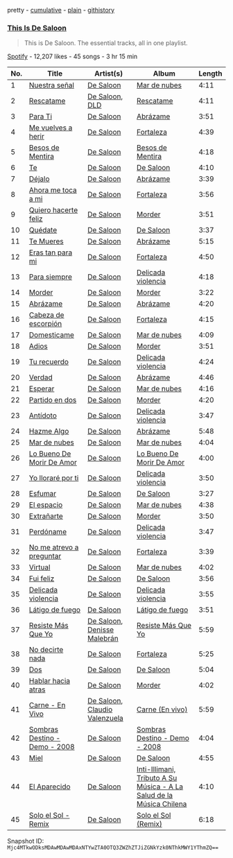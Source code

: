 pretty - [cumulative](/playlists/cumulative/37i9dQZF1DZ06evNZYwvYt.md) - [plain](/playlists/plain/37i9dQZF1DZ06evNZYwvYt) - [githistory](https://github.githistory.xyz/mackorone/spotify-playlist-archive/blob/main/playlists/plain/37i9dQZF1DZ06evNZYwvYt)

### [This Is De Saloon](https://open.spotify.com/playlist/37i9dQZF1DZ06evNZYwvYt)

> This is De Saloon\. The essential tracks, all in one playlist.

[Spotify](https://open.spotify.com/user/spotify) - 12,207 likes - 45 songs - 3 hr 15 min

| No. | Title | Artist(s) | Album | Length |
|---|---|---|---|---|
| 1 | [Nuestra señal](https://open.spotify.com/track/3JIy8mnMI0PvcrbCP9wMX3) | [De Saloon](https://open.spotify.com/artist/04Z3mRXKnp5PmZcJ8QCULt) | [Mar de nubes](https://open.spotify.com/album/0DmG4qQfUvmaS781E8PK2q) | 4:11 |
| 2 | [Rescatame](https://open.spotify.com/track/0GjoTJLgbBerEXztomm2WU) | [De Saloon](https://open.spotify.com/artist/04Z3mRXKnp5PmZcJ8QCULt), [DLD](https://open.spotify.com/artist/7CwiLiC1S8B69RMPxbDb6S) | [Rescatame](https://open.spotify.com/album/3bOkkudjnp66n6MYzhMshl) | 4:11 |
| 3 | [Para Ti](https://open.spotify.com/track/0q1WacGmrtCmF9pVU9EwQ6) | [De Saloon](https://open.spotify.com/artist/04Z3mRXKnp5PmZcJ8QCULt) | [Abrázame](https://open.spotify.com/album/5iS6pNygJH2CTaklGGtT6Y) | 3:51 |
| 4 | [Me vuelves a herir](https://open.spotify.com/track/5NgoexWTWKwhkFwWpTuXid) | [De Saloon](https://open.spotify.com/artist/04Z3mRXKnp5PmZcJ8QCULt) | [Fortaleza](https://open.spotify.com/album/1I4TrEzzQ23JMNsBskiLjU) | 4:39 |
| 5 | [Besos de Mentira](https://open.spotify.com/track/4Q8tPuSefGBkqA0Di28SHV) | [De Saloon](https://open.spotify.com/artist/04Z3mRXKnp5PmZcJ8QCULt) | [Besos de Mentira](https://open.spotify.com/album/2OzfXW8ByllSXhVx8AFSVe) | 4:18 |
| 6 | [Te](https://open.spotify.com/track/6vSekblfCHVVJHF9IQkPs3) | [De Saloon](https://open.spotify.com/artist/04Z3mRXKnp5PmZcJ8QCULt) | [De Saloon](https://open.spotify.com/album/4b3mG8286S6WyRdJVvW0BS) | 4:10 |
| 7 | [Déjalo](https://open.spotify.com/track/4A197k2VxXIqb4rH3wqw1I) | [De Saloon](https://open.spotify.com/artist/04Z3mRXKnp5PmZcJ8QCULt) | [Abrázame](https://open.spotify.com/album/5iS6pNygJH2CTaklGGtT6Y) | 3:39 |
| 8 | [Ahora me toca a mi](https://open.spotify.com/track/7xMIUfFqhpXnXmG1Mv97xd) | [De Saloon](https://open.spotify.com/artist/04Z3mRXKnp5PmZcJ8QCULt) | [Fortaleza](https://open.spotify.com/album/1I4TrEzzQ23JMNsBskiLjU) | 3:56 |
| 9 | [Quiero hacerte feliz](https://open.spotify.com/track/0kOQ22oq5WleyioXFhTUSq) | [De Saloon](https://open.spotify.com/artist/04Z3mRXKnp5PmZcJ8QCULt) | [Morder](https://open.spotify.com/album/6JEPuQCdFgtpCn00DjMFFh) | 3:51 |
| 10 | [Quédate](https://open.spotify.com/track/2GpfueJjPlXJslyOMiyKSP) | [De Saloon](https://open.spotify.com/artist/04Z3mRXKnp5PmZcJ8QCULt) | [De Saloon](https://open.spotify.com/album/4b3mG8286S6WyRdJVvW0BS) | 3:37 |
| 11 | [Te Mueres](https://open.spotify.com/track/5fbpZGY5TZ3bRhkQqTOSj0) | [De Saloon](https://open.spotify.com/artist/04Z3mRXKnp5PmZcJ8QCULt) | [Abrázame](https://open.spotify.com/album/5iS6pNygJH2CTaklGGtT6Y) | 5:15 |
| 12 | [Eras tan para mi](https://open.spotify.com/track/4t2vV9fvmeSBUlOarB4Eiu) | [De Saloon](https://open.spotify.com/artist/04Z3mRXKnp5PmZcJ8QCULt) | [Fortaleza](https://open.spotify.com/album/1I4TrEzzQ23JMNsBskiLjU) | 4:50 |
| 13 | [Para siempre](https://open.spotify.com/track/0fRF5Gqh8rlFmPsYCQDOJW) | [De Saloon](https://open.spotify.com/artist/04Z3mRXKnp5PmZcJ8QCULt) | [Delicada violencia](https://open.spotify.com/album/59Q0c0KggY96mWYhd4Hq5A) | 4:18 |
| 14 | [Morder](https://open.spotify.com/track/6jPWdnW1yAqgUq7T2tekiq) | [De Saloon](https://open.spotify.com/artist/04Z3mRXKnp5PmZcJ8QCULt) | [Morder](https://open.spotify.com/album/6JEPuQCdFgtpCn00DjMFFh) | 3:22 |
| 15 | [Abrázame](https://open.spotify.com/track/4S3Gf4ncQMAas0j90bQtQx) | [De Saloon](https://open.spotify.com/artist/04Z3mRXKnp5PmZcJ8QCULt) | [Abrázame](https://open.spotify.com/album/5iS6pNygJH2CTaklGGtT6Y) | 4:20 |
| 16 | [Cabeza de escorpión](https://open.spotify.com/track/3aq5vlsKw8t97iSNXMMr0Y) | [De Saloon](https://open.spotify.com/artist/04Z3mRXKnp5PmZcJ8QCULt) | [Fortaleza](https://open.spotify.com/album/1I4TrEzzQ23JMNsBskiLjU) | 4:15 |
| 17 | [Domesticame](https://open.spotify.com/track/6eF5HI1s4DU3Z5b5urrVRk) | [De Saloon](https://open.spotify.com/artist/04Z3mRXKnp5PmZcJ8QCULt) | [Mar de nubes](https://open.spotify.com/album/0DmG4qQfUvmaS781E8PK2q) | 4:09 |
| 18 | [Adios](https://open.spotify.com/track/3jZuOu3Ng3wj1BqdkApYy4) | [De Saloon](https://open.spotify.com/artist/04Z3mRXKnp5PmZcJ8QCULt) | [Morder](https://open.spotify.com/album/6JEPuQCdFgtpCn00DjMFFh) | 3:51 |
| 19 | [Tu recuerdo](https://open.spotify.com/track/5JrG0DZMWeb9BLuSTihPd2) | [De Saloon](https://open.spotify.com/artist/04Z3mRXKnp5PmZcJ8QCULt) | [Delicada violencia](https://open.spotify.com/album/59Q0c0KggY96mWYhd4Hq5A) | 4:24 |
| 20 | [Verdad](https://open.spotify.com/track/1dmqa40DwTbUv3SzUaUMvH) | [De Saloon](https://open.spotify.com/artist/04Z3mRXKnp5PmZcJ8QCULt) | [Abrázame](https://open.spotify.com/album/5iS6pNygJH2CTaklGGtT6Y) | 4:46 |
| 21 | [Esperar](https://open.spotify.com/track/78HPvwy6PFMoU7DlulMTJU) | [De Saloon](https://open.spotify.com/artist/04Z3mRXKnp5PmZcJ8QCULt) | [Mar de nubes](https://open.spotify.com/album/0DmG4qQfUvmaS781E8PK2q) | 4:16 |
| 22 | [Partido en dos](https://open.spotify.com/track/21Zlc2QEzEKkGy6U7TtuP5) | [De Saloon](https://open.spotify.com/artist/04Z3mRXKnp5PmZcJ8QCULt) | [Morder](https://open.spotify.com/album/6JEPuQCdFgtpCn00DjMFFh) | 4:20 |
| 23 | [Antídoto](https://open.spotify.com/track/1exVXnvmE8IrjR3PEKlixx) | [De Saloon](https://open.spotify.com/artist/04Z3mRXKnp5PmZcJ8QCULt) | [Delicada violencia](https://open.spotify.com/album/59Q0c0KggY96mWYhd4Hq5A) | 3:47 |
| 24 | [Hazme Algo](https://open.spotify.com/track/3HEZRM7OPQY5LXa7OEmD4Y) | [De Saloon](https://open.spotify.com/artist/04Z3mRXKnp5PmZcJ8QCULt) | [Abrázame](https://open.spotify.com/album/5iS6pNygJH2CTaklGGtT6Y) | 5:48 |
| 25 | [Mar de nubes](https://open.spotify.com/track/7yUqRdOBt0my6W7WlYThhq) | [De Saloon](https://open.spotify.com/artist/04Z3mRXKnp5PmZcJ8QCULt) | [Mar de nubes](https://open.spotify.com/album/0DmG4qQfUvmaS781E8PK2q) | 4:04 |
| 26 | [Lo Bueno De Morir De Amor](https://open.spotify.com/track/6JOCmBTgT16HhWTMQheAPF) | [De Saloon](https://open.spotify.com/artist/04Z3mRXKnp5PmZcJ8QCULt) | [Lo Bueno De Morir De Amor](https://open.spotify.com/album/5fhVKI6cdwPMic00HDME23) | 4:00 |
| 27 | [Yo lloraré por ti](https://open.spotify.com/track/4i4AiJzaAMMkW6P02hwp4R) | [De Saloon](https://open.spotify.com/artist/04Z3mRXKnp5PmZcJ8QCULt) | [Delicada violencia](https://open.spotify.com/album/59Q0c0KggY96mWYhd4Hq5A) | 3:50 |
| 28 | [Esfumar](https://open.spotify.com/track/1zumR6nP8LnKma5wOvq9nB) | [De Saloon](https://open.spotify.com/artist/04Z3mRXKnp5PmZcJ8QCULt) | [De Saloon](https://open.spotify.com/album/4b3mG8286S6WyRdJVvW0BS) | 3:27 |
| 29 | [El espacio](https://open.spotify.com/track/17oZ17aeENHR2L8FxSNTB0) | [De Saloon](https://open.spotify.com/artist/04Z3mRXKnp5PmZcJ8QCULt) | [Mar de nubes](https://open.spotify.com/album/0DmG4qQfUvmaS781E8PK2q) | 4:38 |
| 30 | [Extrañarte](https://open.spotify.com/track/2CccpAbBdXvE1C6PzCP5B3) | [De Saloon](https://open.spotify.com/artist/04Z3mRXKnp5PmZcJ8QCULt) | [Morder](https://open.spotify.com/album/6JEPuQCdFgtpCn00DjMFFh) | 3:50 |
| 31 | [Perdóname](https://open.spotify.com/track/5Old2vvcl089PeN4o995b9) | [De Saloon](https://open.spotify.com/artist/04Z3mRXKnp5PmZcJ8QCULt) | [Delicada violencia](https://open.spotify.com/album/59Q0c0KggY96mWYhd4Hq5A) | 3:47 |
| 32 | [No me atrevo a preguntar](https://open.spotify.com/track/1ASsOEm4V9yWkgJ573Uf8q) | [De Saloon](https://open.spotify.com/artist/04Z3mRXKnp5PmZcJ8QCULt) | [Fortaleza](https://open.spotify.com/album/1I4TrEzzQ23JMNsBskiLjU) | 3:39 |
| 33 | [Virtual](https://open.spotify.com/track/1DM5zFVuY9d1mDK042UqOo) | [De Saloon](https://open.spotify.com/artist/04Z3mRXKnp5PmZcJ8QCULt) | [Mar de nubes](https://open.spotify.com/album/0DmG4qQfUvmaS781E8PK2q) | 4:02 |
| 34 | [Fui feliz](https://open.spotify.com/track/4eg5oafPZjlFK6xYF6qs3Y) | [De Saloon](https://open.spotify.com/artist/04Z3mRXKnp5PmZcJ8QCULt) | [De Saloon](https://open.spotify.com/album/4b3mG8286S6WyRdJVvW0BS) | 3:56 |
| 35 | [Delicada violencia](https://open.spotify.com/track/0WqFZiJlm264gE6zgJIyQQ) | [De Saloon](https://open.spotify.com/artist/04Z3mRXKnp5PmZcJ8QCULt) | [Delicada violencia](https://open.spotify.com/album/59Q0c0KggY96mWYhd4Hq5A) | 3:55 |
| 36 | [Látigo de fuego](https://open.spotify.com/track/4a7n3hqqlgcpqzfBOcfLTQ) | [De Saloon](https://open.spotify.com/artist/04Z3mRXKnp5PmZcJ8QCULt) | [Látigo de fuego](https://open.spotify.com/album/43zuensuw729kZhtB1emiI) | 3:51 |
| 37 | [Resiste Más Que Yo](https://open.spotify.com/track/2nTWDoNNk9n14Mf2OTAwyQ) | [De Saloon](https://open.spotify.com/artist/04Z3mRXKnp5PmZcJ8QCULt), [Denisse Malebrán](https://open.spotify.com/artist/34JOOFEs2qzslbI0YAGBXr) | [Resiste Más Que Yo](https://open.spotify.com/album/1lJTxv8uuQ7JduMfysDUJv) | 5:59 |
| 38 | [No decirte nada](https://open.spotify.com/track/7gSiCofrU0agRkz43j2FGp) | [De Saloon](https://open.spotify.com/artist/04Z3mRXKnp5PmZcJ8QCULt) | [Fortaleza](https://open.spotify.com/album/1I4TrEzzQ23JMNsBskiLjU) | 5:25 |
| 39 | [Dos](https://open.spotify.com/track/1TywStTqkJ9XIgPsrOMXmH) | [De Saloon](https://open.spotify.com/artist/04Z3mRXKnp5PmZcJ8QCULt) | [De Saloon](https://open.spotify.com/album/4b3mG8286S6WyRdJVvW0BS) | 5:04 |
| 40 | [Hablar hacia atras](https://open.spotify.com/track/3BvxJ3TmJycwqn6i1t6m28) | [De Saloon](https://open.spotify.com/artist/04Z3mRXKnp5PmZcJ8QCULt) | [Morder](https://open.spotify.com/album/6JEPuQCdFgtpCn00DjMFFh) | 4:02 |
| 41 | [Carne \- En Vivo](https://open.spotify.com/track/3HwLNLwUY2sicFxkBVbMlx) | [De Saloon](https://open.spotify.com/artist/04Z3mRXKnp5PmZcJ8QCULt), [Claudio Valenzuela](https://open.spotify.com/artist/20XFyUIDpgHen9Lxmx6VhE) | [Carne \(En vivo\)](https://open.spotify.com/album/610BGu4N2Zksxyb6JbuH5p) | 5:59 |
| 42 | [Sombras Destino \- Demo \- 2008](https://open.spotify.com/track/2X7Mzcr24Zk7LyHE0JQBs9) | [De Saloon](https://open.spotify.com/artist/04Z3mRXKnp5PmZcJ8QCULt) | [Sombras Destino \- Demo \- 2008](https://open.spotify.com/album/3WfMKEzc06cGLrqfyDAQ5c) | 4:04 |
| 43 | [Miel](https://open.spotify.com/track/2IbiZBpJuvY8pMzKhDtWLP) | [De Saloon](https://open.spotify.com/artist/04Z3mRXKnp5PmZcJ8QCULt) | [De Saloon](https://open.spotify.com/album/4b3mG8286S6WyRdJVvW0BS) | 4:55 |
| 44 | [El Aparecido](https://open.spotify.com/track/5IpBCVityIZt8b6TUFm74U) | [De Saloon](https://open.spotify.com/artist/04Z3mRXKnp5PmZcJ8QCULt) | [Inti\-Illimani, Tributo A Su Música \- A La Salud de la Música Chilena](https://open.spotify.com/album/3bLMlRJGnzb9xhvddIwyJo) | 4:10 |
| 45 | [Solo el Sol \- Remix](https://open.spotify.com/track/3TBTVJRElT9eO7WXcj2HMN) | [De Saloon](https://open.spotify.com/artist/04Z3mRXKnp5PmZcJ8QCULt) | [Solo el Sol \(Remix\)](https://open.spotify.com/album/14fNTy68j4YcrIjk2aV6RN) | 6:18 |

Snapshot ID: `Mjc4MTkwODksMDAwMDAwMDAxNTYwZTA0OTQ3ZWZhZTJiZGNkYzk0NThkMWY1YThmZQ==`
